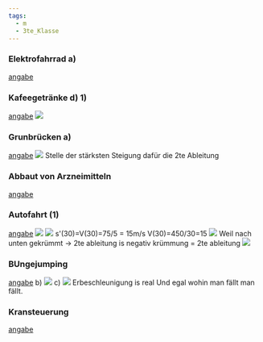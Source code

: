 ```yaml
---
tags:
  - m
  - 3te_Klasse
---
```

### Elektrofahrrad a)
[angabe](https://aufgabenpool.at/amn/teilb1/1032/B_613_Elektrofahrrad_(PT1%202024).pdf)
### Kafeegetränke d) 1)
[angabe](https://aufgabenpool.at/amn/teilb1/973/B_577%20Kaffeegetr%C3%A4nke%20(PT1_2023).pdf)
![](Pasted%20image%2020241210122635.png)
### Grunbrücken a)
[angabe](https://aufgabenpool.at/amn/teilb1/845/Gruenbruecken%20(PT3_2020).pdf)
![](Pasted%20image%2020241210123342.png)
Stelle der stärksten Steigung dafür die 2te Ableitung
### Abbaut von Arzneimitteln
[angabe](https://aufgabenpool.at/amn/teilb1/419/Abbau_v_Arzneimitteln.pdf)
### Autofahrt (1)
[angabe](https://aufgabenpool.at/amn/teilb1/113/Autofahrt_1.pdf)
![](Pasted%20image%2020241216111759.png)
![](Pasted%20image%2020241216111805.png)
s'(30)=V(30)=75/5 = 15m/s
V(30)=450/30=15
![](Pasted%20image%2020241216112301.png)
Weil nach unten gekrümmt → 2te ableitung is negativ
krümmung = 2te ableitung
![](Pasted%20image%2020241216113242.png)
### BUngejumping
[angabe](https://aufgabenpool.at/amn/teila/48/Bungeejumping.pdf)
b)
![](Pasted%20image%2020241216120812.png)
c)
![](Pasted%20image%2020241216120948.png)
Erbeschleunigung is real
Und egal wohin man fällt man fällt.
### Kransteuerung
[angabe](https://www.mathago.at/wp-content/uploads/PDF/B_039.pdf)
